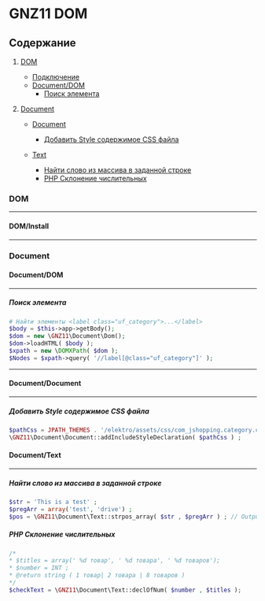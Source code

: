 # GNZ11 DOM
## Содержание
 1. [DOM](#DOM)
    + [Подключение](#Document/DOM/Install)
    + [Document/DOM](#Document/DOM)
        + [Поиск элемента](#Document/DOM/Поиск_элемента)
 
 2. [Document](#Document) 
    + [Document](#Document/Document)
        + [Добавить Style содержимое CSS файла](https://github.com/gartes/GNZ11/blob/master/Document/DOCUMENT-README.md#-%D0%B4%D0%BE%D0%B1%D0%B0%D0%B2%D0%B8%D1%82%D1%8C-style-%D1%81%D0%BE%D0%B4%D0%B5%D1%80%D0%B6%D0%B8%D0%BC%D0%BE%D0%B5-css-%D1%84%D0%B0%D0%B9%D0%BB%D0%B0)
        
    + [Text](#Document/Text)
        + [Найти слово из массива в заданной строке](https://github.com/gartes/GNZ11/blob/master/Document/DOCUMENT-README.md#-%D0%BD%D0%B0%D0%B9%D1%82%D0%B8-%D1%81%D0%BB%D0%BE%D0%B2%D0%BE-%D0%B8%D0%B7-%D0%BC%D0%B0%D1%81%D1%81%D0%B8%D0%B2%D0%B0-%D0%B2-%D0%B7%D0%B0%D0%B4%D0%B0%D0%BD%D0%BD%D0%BE%D0%B9-%D1%81%D1%82%D1%80%D0%BE%D0%BA%D0%B5)
        + [PHP Склонение числительных](https://github.com/gartes/GNZ11/blob/master/Document/DOCUMENT-README.md#-php-%D1%81%D0%BA%D0%BB%D0%BE%D0%BD%D0%B5%D0%BD%D0%B8%D0%B5-%D1%87%D0%B8%D1%81%D0%BB%D0%B8%D1%82%D0%B5%D0%BB%D1%8C%D0%BD%D1%8B%D1%85)
    
### <a name="DOM"></a> DOM
***   
#### <a name="DOM/Install"></a> DOM/Install 
***
### <a name="Document"></a> Document
#### <a name="Document/DOM"></a> Document/DOM 
***

##### <a name="Document/DOM/Поиск_элемента"></a> Поиск элемента
```php
# Найти элементы <label class="uf_category">...</label>
$body = $this->app->getBody();
$dom = new \GNZ11\Document\Dom();
$dom->loadHTML( $body );
$xpath = new \DOMXPath( $dom );
$Nodes = $xpath->query( '//label[@class="uf_category"]' );
``` 
***
#### <a name="Document/Document"></a> Document/Document 
***
##### <a name="Document\Document::addIncludeStyleDeclaration"></a> Добавить Style содержимое CSS файла
```php
$pathCss = JPATH_THEMES . '/elektro/assets/css/com_jshopping.category.critical.css' ;
\GNZ11\Document\Document::addIncludeStyleDeclaration( $pathCss ) ;

```

#### <a name="Document/Text"></a> Document/Text 
***
##### <a name="Document\Text::strpos_array"></a> Найти слово из массива в заданной строке
```php
$str = 'This is a test' ;
$pregArr = array('test', 'drive') ;  
$pos = \GNZ11\Document\Text::strpos_array( $str , $pregArr ) ; // Output is 10
```
##### <a name="Document\Text::declOfNum"></a> PHP Склонение числительных
```php
/*
* $titles = array(' %d товар', ' %d товара', ' %d товаров');
* $number = INT ;
* @return string ( 1 товар| 2 товара | 8 товаров )
*/
$checkText = \GNZ11\Document\Text::declOfNum( $number , $titles );
```